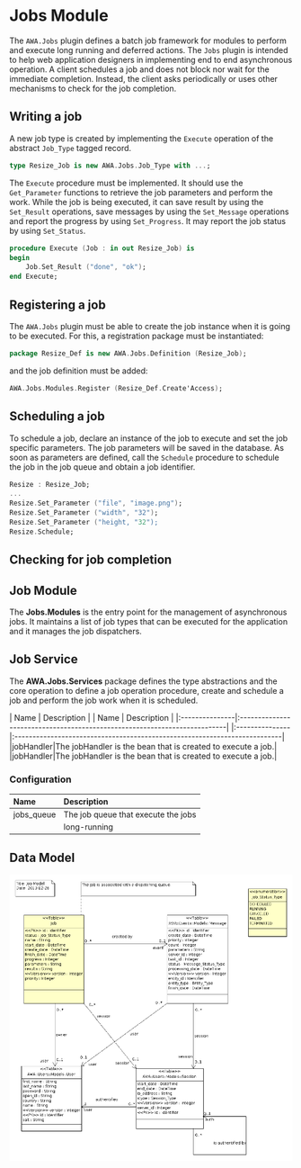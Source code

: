 # Jobs Module
The `AWA.Jobs` plugin defines a batch job framework for modules to perform and execute
long running and deferred actions.  The `Jobs` plugin is intended to help web application
designers in implementing end to end asynchronous operation.  A client schedules a job
and does not block nor wait for the immediate completion.  Instead, the client asks
periodically or uses other mechanisms to check for the job completion.

## Writing a job
A new job type is created by implementing the `Execute` operation of the abstract
`Job_Type` tagged record.

```Ada
type Resize_Job is new AWA.Jobs.Job_Type with ...;
```

The `Execute` procedure must be implemented.  It should use the `Get_Parameter` functions
to retrieve the job parameters and perform the work.  While the job is being executed,
it can save result by using the `Set_Result` operations, save messages by using the
`Set_Message` operations and report the progress by using `Set_Progress`.
It may report the job status by using `Set_Status`.

```Ada
procedure Execute (Job : in out Resize_Job) is
begin
    Job.Set_Result ("done", "ok");
end Execute;
```

## Registering a job
The `AWA.Jobs` plugin must be able to create the job instance when it is going to
be executed.  For this, a registration package must be instantiated:

```Ada
package Resize_Def is new AWA.Jobs.Definition (Resize_Job);
```

and the job definition must be added:

```Ada
AWA.Jobs.Modules.Register (Resize_Def.Create'Access);
```

## Scheduling a job
To schedule a job, declare an instance of the job to execute and set the job specific
parameters.  The job parameters will be saved in the database.  As soon as parameters
are defined, call the `Schedule` procedure to schedule the job in the job queue and
obtain a job identifier.

```Ada
Resize : Resize_Job;
...
Resize.Set_Parameter ("file", "image.png");
Resize.Set_Parameter ("width", "32");
Resize.Set_Parameter ("height, "32");
Resize.Schedule;
```

## Checking for job completion


## Job Module
The <b>Jobs.Modules</b> is the entry point for the management of asynchronous jobs.
It maintains a list of job types that can be executed for the application and it
manages the job dispatchers.

## Job Service
The <b>AWA.Jobs.Services</b> package defines the type abstractions and the core operation
to define a job operation procedure, create and schedule a job and perform the job work
when it is scheduled.






| Name           | Description                                                               |
| Name           | Description                                                               |
|:---------------|:--------------------------------------------------------------------------|
|:---------------|:--------------------------------------------------------------------------|
|jobHandler|The jobHandler is the bean that is created to execute a job.|
|jobHandler|The jobHandler is the bean that is created to execute a job.|


### Configuration
| Name                      | Description                                                    |
|:--------------------------|:---------------------------------------------------------------|
|jobs_queue|The job queue that execute the jobs|
| |long-running|



## Data Model
![](images/awa_jobs_model.png)


